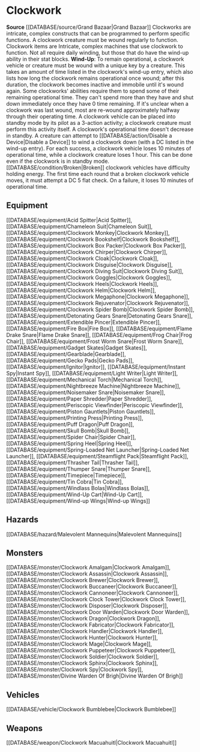 ﻿---
id: '331'
name: Clockwork
rarity: Common
rus_type_level: null
source: '[[DATABASE/source/Grand Bazaar|Grand Bazaar]]'
trait:
- Clockwork
type: Trait

---
# Clockwork

**Source** [[DATABASE/source/Grand Bazaar|Grand Bazaar]]
Clockworks are intricate, complex constructs that can be programmed to perform specific functions. A clockwork creature must be wound regularly to function. 
Clockwork items are Intricate, complex machines that use clockwork to function. Not all require daily winding, but those that do have the wind-up ability in their stat blocks.
**Wind-Up**: To remain operational, a clockwork vehicle or creature must be wound with a unique key by a creature. This takes an amount of time listed in the clockwork's wind-up entry, which also lists how long the clockwork remains operational once wound; after this duration, the clockwork becomes inactive and immobile until it's wound again. Some clockworks' abilities require them to spend some of their remaining operational time. They can't spend more than they have and shut down immediately once they have 0 time remaining. If it's unclear when a clockwork was last wound, most are re-wound approximately halfway through their operating time.
 A clockwork vehicle can be placed into standby mode by its pilot as a 3-action activity; a clockwork creature must perform this activity itself. A clockwork's operational time doesn't decrease in standby.
 A creature can attempt to [[DATABASE/action/Disable a Device|Disable a Device]] to wind a clockwork down (with a DC listed in the wind-up entry). For each success, a clockwork vehicle loses 10 minutes of operational time, while a clockwork creature loses 1 hour. This can be done even if the clockwork is in standby mode.
 [[DATABASE/condition/Broken|Broken]] clockwork vehicles have difficulty holding energy. The first time each round that a broken clockwork vehicle moves, it must attempt a DC 5 flat check. On a failure, it loses 10 minutes of operational time.

## Equipment

[[DATABASE/equipment/Acid Spitter|Acid Spitter]], [[DATABASE/equipment/Chameleon Suit|Chameleon Suit]], [[DATABASE/equipment/Clockwork Monkey|Clockwork Monkey]], [[DATABASE/equipment/Clockwork Bookshelf|Clockwork Bookshelf]], [[DATABASE/equipment/Clockwork Box Packer|Clockwork Box Packer]], [[DATABASE/equipment/Clockwork Chirper|Clockwork Chirper]], [[DATABASE/equipment/Clockwork Cloak|Clockwork Cloak]], [[DATABASE/equipment/Clockwork Disguise|Clockwork Disguise]], [[DATABASE/equipment/Clockwork Diving Suit|Clockwork Diving Suit]], [[DATABASE/equipment/Clockwork Goggles|Clockwork Goggles]], [[DATABASE/equipment/Clockwork Heels|Clockwork Heels]], [[DATABASE/equipment/Clockwork Helm|Clockwork Helm]], [[DATABASE/equipment/Clockwork Megaphone|Clockwork Megaphone]], [[DATABASE/equipment/Clockwork Rejuvenator|Clockwork Rejuvenator]], [[DATABASE/equipment/Clockwork Spider Bomb|Clockwork Spider Bomb]], [[DATABASE/equipment/Detonating Gears Snare|Detonating Gears Snare]], [[DATABASE/equipment/Extendible Pincer|Extendible Pincer]], [[DATABASE/equipment/Fire Box|Fire Box]], [[DATABASE/equipment/Flame Drake Snare|Flame Drake Snare]], [[DATABASE/equipment/Frog Chair|Frog Chair]], [[DATABASE/equipment/Frost Worm Snare|Frost Worm Snare]], [[DATABASE/equipment/Gadget Skates|Gadget Skates]], [[DATABASE/equipment/Gearblade|Gearblade]], [[DATABASE/equipment/Gecko Pads|Gecko Pads]], [[DATABASE/equipment/Ignitor|Ignitor]], [[DATABASE/equipment/Instant Spy|Instant Spy]], [[DATABASE/equipment/Light Writer|Light Writer]], [[DATABASE/equipment/Mechanical Torch|Mechanical Torch]], [[DATABASE/equipment/Nightbreeze Machine|Nightbreeze Machine]], [[DATABASE/equipment/Noisemaker Snare|Noisemaker Snare]], [[DATABASE/equipment/Paper Shredder|Paper Shredder]], [[DATABASE/equipment/Periscopic Viewfinder|Periscopic Viewfinder]], [[DATABASE/equipment/Piston Gauntlets|Piston Gauntlets]], [[DATABASE/equipment/Printing Press|Printing Press]], [[DATABASE/equipment/Puff Dragon|Puff Dragon]], [[DATABASE/equipment/Skull Bomb|Skull Bomb]], [[DATABASE/equipment/Spider Chair|Spider Chair]], [[DATABASE/equipment/Spring Heel|Spring Heel]], [[DATABASE/equipment/Spring-Loaded Net Launcher|Spring-Loaded Net Launcher]], [[DATABASE/equipment/Steamflight Pack|Steamflight Pack]], [[DATABASE/equipment/Thrasher Tail|Thrasher Tail]], [[DATABASE/equipment/Thumper Snare|Thumper Snare]], [[DATABASE/equipment/Timepiece|Timepiece]], [[DATABASE/equipment/Tin Cobra|Tin Cobra]], [[DATABASE/equipment/Windlass Bolas|Windlass Bolas]], [[DATABASE/equipment/Wind-Up Cart|Wind-Up Cart]], [[DATABASE/equipment/Wind-up Wings|Wind-up Wings]]

## Hazards

[[DATABASE/hazard/Malevolent Mannequins|Malevolent Mannequins]]

## Monsters

[[DATABASE/monster/Clockwork Amalgam|Clockwork Amalgam]], [[DATABASE/monster/Clockwork Assassin|Clockwork Assassin]], [[DATABASE/monster/Clockwork Brewer|Clockwork Brewer]], [[DATABASE/monster/Clockwork Buccaneer|Clockwork Buccaneer]], [[DATABASE/monster/Clockwork Cannoneer|Clockwork Cannoneer]], [[DATABASE/monster/Clockwork Clock Tower|Clockwork Clock Tower]], [[DATABASE/monster/Clockwork Disposer|Clockwork Disposer]], [[DATABASE/monster/Clockwork Door Warden|Clockwork Door Warden]], [[DATABASE/monster/Clockwork Dragon|Clockwork Dragon]], [[DATABASE/monster/Clockwork Fabricator|Clockwork Fabricator]], [[DATABASE/monster/Clockwork Handler|Clockwork Handler]], [[DATABASE/monster/Clockwork Hunter|Clockwork Hunter]], [[DATABASE/monster/Clockwork Mage|Clockwork Mage]], [[DATABASE/monster/Clockwork Puppeteer|Clockwork Puppeteer]], [[DATABASE/monster/Clockwork Soldier|Clockwork Soldier]], [[DATABASE/monster/Clockwork Sphinx|Clockwork Sphinx]], [[DATABASE/monster/Clockwork Spy|Clockwork Spy]], [[DATABASE/monster/Divine Warden Of Brigh|Divine Warden Of Brigh]]

## Vehicles

[[DATABASE/vehicle/Clockwork Bumblebee|Clockwork Bumblebee]]

## Weapons

[[DATABASE/weapon/Clockwork Macuahuitl|Clockwork Macuahuitl]]